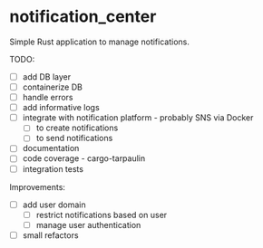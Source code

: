 # notification_center

Simple Rust application to manage notifications.

TODO:

- [ ] add DB layer
- [ ] containerize DB
- [ ] handle errors
- [ ] add informative logs
- [ ] integrate with notification platform - probably SNS via Docker
    - [ ] to create notifications
    - [ ] to send notifications
- [ ] documentation
- [ ] code coverage - cargo-tarpaulin
- [ ] integration tests

Improvements:

- [ ] add user domain
    - [ ] restrict notifications based on user
    - [ ] manage user authentication

- [ ] small refactors
